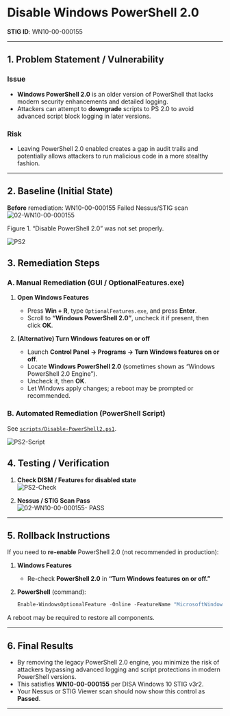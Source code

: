 # Disable Windows PowerShell 2.0
**STIG ID**: WN10-00-000155

---

## 1. Problem Statement / Vulnerability

### Issue
- **Windows PowerShell 2.0** is an older version of PowerShell that lacks modern security enhancements and detailed logging.
- Attackers can attempt to **downgrade** scripts to PS 2.0 to avoid advanced script block logging in later versions.

### Risk
- Leaving PowerShell 2.0 enabled creates a gap in audit trails and potentially allows attackers to run malicious code in a more stealthy fashion.

---

## 2. Baseline (Initial State)

**Before** remediation: WN10-00-000155 Failed Nessus/STIG scan
![02-WN10-00-000155](https://github.com/user-attachments/assets/46712e0f-c6be-4ab2-a7fb-4437a7152833)

Figure 1. “Disable PowerShell 2.0” was not set properly.

![PS2](https://github.com/user-attachments/assets/c56bfc48-ccfa-46ec-918b-b9a9b1e958de)

## 3. Remediation Steps

### A. Manual Remediation (GUI / OptionalFeatures.exe)

1. **Open Windows Features**  
   - Press **Win + R**, type `OptionalFeatures.exe`, and press **Enter**.  
   - Scroll to **“Windows PowerShell 2.0”**, uncheck it if present, then click **OK**.

2. **(Alternative) Turn Windows features on or off**  
   - Launch **Control Panel → Programs → Turn Windows features on or off**.  
   - Locate **Windows PowerShell 2.0** (sometimes shown as “Windows PowerShell 2.0 Engine”).  
   - Uncheck it, then **OK**.  
   - Let Windows apply changes; a reboot may be prompted or recommended.

### B. Automated Remediation (PowerShell Script)

See [`scripts/Disable-PowerShell2.ps1`](../scripts/Disable-PowerShell2.ps1).

![PS2-Script](https://github.com/user-attachments/assets/9503630a-2d34-425e-bd3d-47d9558bc657)

## 4. Testing / Verification

1. **Check DISM / Features for disabled state**  
  ![PS2-Check](https://github.com/user-attachments/assets/f0a17e2a-5927-4e01-afc0-f3ae10833c73)


2. **Nessus / STIG Scan Pass**  
  ![02-WN10-00-000155- PASS](https://github.com/user-attachments/assets/04fa5d43-43c4-4a2c-a346-4ceb653789e5)

---

## 5. Rollback Instructions

If you need to **re-enable** PowerShell 2.0 (not recommended in production):

1. **Windows Features**  
   - Re-check **PowerShell 2.0** in **“Turn Windows features on or off.”**

2. **PowerShell** (command):
   ```powershell
   Enable-WindowsOptionalFeature -Online -FeatureName "MicrosoftWindowsPowerShellV2Root"
   ```

A reboot may be required to restore all components.

---

## 6. Final Results

- By removing the legacy PowerShell 2.0 engine, you minimize the risk of attackers bypassing advanced logging and script protections in modern PowerShell versions.
- This satisfies **WN10-00-000155** per DISA Windows 10 STIG v3r2.
- Your Nessus or STIG Viewer scan should now show this control as **Passed**.

---
